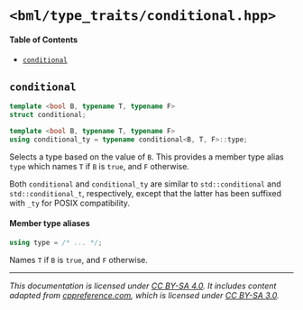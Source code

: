 # `<bml/type_traits/conditional.hpp>`
#### Table of Contents
- [`conditional`](#conditional)

## `conditional`
```c++
template <bool B, typename T, typename F>
struct conditional;

template <bool B, typename T, typename F>
using conditional_ty = typename conditional<B, T, F>::type;
```
Selects a type based on the value of `B`. This provides a member type alias `type` which names `T`
if `B` is `true`, and `F` otherwise.

Both `conditional` and `conditional_ty` are similar to `std::conditional` and `std::conditional_t`,
respectively, except that the latter has been suffixed with `_ty` for POSIX compatibility.

#### Member type aliases
```c++
using type = /* ... */;
```
Names `T` if `B` is `true`, and `F` otherwise.

---
*This documentation is licensed under [CC BY-SA 4.0][1]. It includes content adapted from
[cppreference.com][2], which is licensed under [CC BY-SA 3.0][3].*

[1]: https://creativecommons.org/licenses/by-sa/4.0
[2]: https://en.cppreference.com
[3]: https://creativecommons.org/licenses/by-sa/3.0
